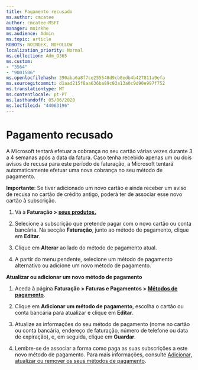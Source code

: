 ```yaml
---
title: Pagamento recusado
ms.author: cmcatee
author: cmcatee-MSFT
manager: mnirkhe
ms.audience: Admin
ms.topic: article
ROBOTS: NOINDEX, NOFOLLOW
localization_priority: Normal
ms.collection: Adm_O365
ms.custom:
- "3564"
- "9001506"
ms.openlocfilehash: 390aba6a8f7ce255548d9cb0edb4b427811a9efa
ms.sourcegitcommit: d1aad215f8aa636ba89c93a13a0c9d90e997f752
ms.translationtype: MT
ms.contentlocale: pt-PT
ms.lasthandoff: 05/06/2020
ms.locfileid: "44063196"
---
```

# <a name="payment-declined"></a>Pagamento recusado

A Microsoft tentará efetuar a cobrança no seu cartão várias vezes durante 3 a 4 semanas após a data da fatura.  Caso tenha recebido apenas um ou dois avisos de recusa para este período de faturação, a Microsoft tentará automaticamente efetuar uma nova cobrança no seu método de pagamento.  

**Importante**: Se tiver adicionado um novo cartão e ainda receber um aviso de recusa no cartão de crédito antigo, poderá ter de associar esse novo cartão à subscrição.

1. Vá à **Faturação > [seus produtos.](https://go.microsoft.com/fwlink/p/?linkid=842054)**

2. Selecione a subscrição que pretende pagar com o novo cartão ou conta bancária. Na secção **Faturação**, junto ao método de pagamento, clique em **Editar**.

3. Clique em **Alterar** ao lado do método de pagamento atual.

4. A partir do menu pendente, selecione um método de pagamento alternativo ou adicione um novo método de pagamento.

**Atualizar ou adicionar um novo método de pagamento**

1. Aceda à página **Faturação > Faturas e Pagamentos > [Métodos de pagamento](https://go.microsoft.com/fwlink/p/?linkid=2018806)**.

2. Clique em **Adicionar um método de pagamento**, escolha o cartão ou conta bancária para atualizar e clique em **Editar**.

3. Atualize as informações do seu método de pagamento (nome no cartão ou conta bancária, endereço de faturação, número de telefone ou data de expiração), e, em seguida, clique em **Guardar**.

4. Lembre-se de associar a forma como paga as suas subscrições a este novo método de pagamento. Para mais informações, consulte [Adicionar, atualizar ou remover os seus métodos de pagamento](https://go.microsoft.com/fwlink/?linkid=2118133).
